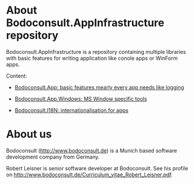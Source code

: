 # About Bodoconsult.AppInfrastructure repository

Bodoconsult.AppInfrastructure is a repository containing multiple libraries with basic features for writing application like conole apps or WinForm apps.

Content:

-   [Bodoconsult.App: basic features mearly every app needs like logging](Bodoconsult.App/README.md)

-   [Bodoconsult.App.Windows: MS Window specific tools](Bodoconsult.App.Windows/README.md)

-   [Bodoconsult.I18N: internationalisation for apps](Bodoconsult.I18N/README.md)

# About us

Bodoconsult (<http://www.bodoconsult.de>) is a Munich based software development company from Germany.

Robert Leisner is senior software developer at Bodoconsult. See his profile on <http://www.bodoconsult.de/Curriculum_vitae_Robert_Leisner.pdf>.

